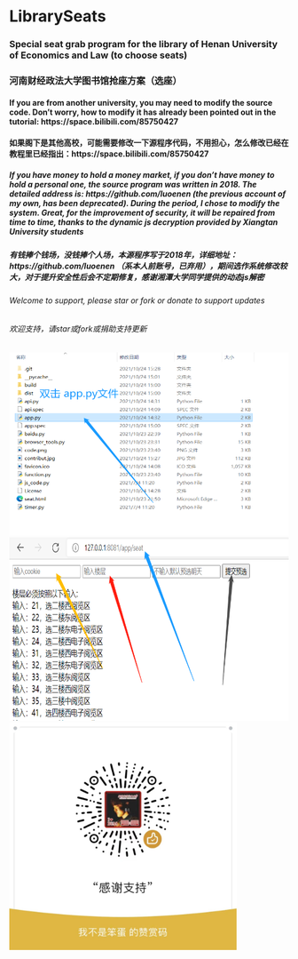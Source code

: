 # LibrarySeats
<h3>Special seat grab program for the library of Henan University of Economics and Law (to choose seats)</h3>
<h3>河南财经政法大学图书馆抢座方案（选座）</h3>
<h4>If you are from another university, you may need to modify the source code. Don’t worry, how to modify it has already been pointed out in the tutorial: https://space.bilibili.com/85750427</h4>
<h4>如果阁下是其他高校，可能需要修改一下源程序代码，不用担心，怎么修改已经在教程里已经指出：https://space.bilibili.com/85750427</h4>
<h5>If you have money to hold a money market, if you don’t have money to hold a personal one, the source program was written in 2018. The detailed address is: https://github.com/luoenen (the previous account of my own, has been deprecated). During the period, I chose to modify the system. Great, for the improvement of security, it will be repaired from time to time, thanks to the dynamic js decryption provided by Xiangtan University students</h5>
<h5>有钱捧个钱场，没钱捧个人场，本源程序写于2018年，详细地址：https://github.com/luoenen （系本人前账号，已弃用），期间选作系统修改较大，对于提升安全性后会不定期修复，感谢湘潭大学同学提供的动态js解密</h5>
<h6>Welcome to support, please star or fork or donate to support updates</h6>
<h6>欢迎支持，请star或fork或捐助支持更新</h6>
<img src="course_1.png" width="600" height="330"></img>
<img src="course_2.png" width="600" height="330"></img>
<img src="contribut.jpg" width="410" height="410"></img>
